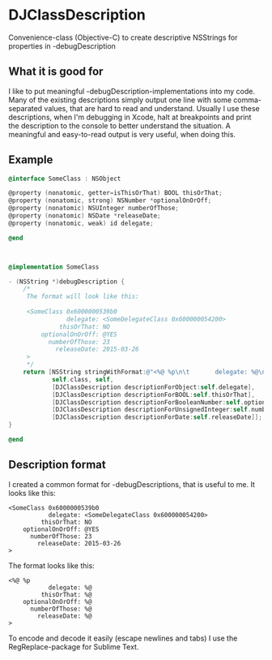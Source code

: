 # DJClassDescription

Convenience-class (Objective-C) to create descriptive NSStrings for properties in -debugDescription

## What it is good for

I like to put meaningful -debugDescription-implementations into my code. Many of the existing descriptions simply output one line with some comma-separated values, that are hard to read and understand. Usually I use these descriptions, when I'm debugging in Xcode, halt at breakpoints and print the description to the console to better understand the situation. A meaningful and easy-to-read output is very useful, when doing this.

## Example

```Objective-C
@interface SomeClass : NSObject

@property (nonatomic, getter=isThisOrThat) BOOL thisOrThat;
@property (nonatomic, strong) NSNumber *optionalOnOrOff;
@property (nonatomic) NSUInteger numberOfThose;
@property (nonatomic) NSDate *releaseDate;
@property (nonatomic, weak) id delegate;

@end



@implementation SomeClass

- (NSString *)debugDescription {
    /*
     The format will look like this:
     
     <SomeClass 0x6000000539b0
                delegate: <SomeDelegateClass 0x600000054200>
              thisOrThat: NO
         optionalOnOrOff: @YES
           numberOfThose: 23
             releaseDate: 2015-03-26
     >
     */
    return [NSString stringWithFormat:@"<%@ %p\n\t       delegate: %@\n\t     thisOrThat: %@\n\toptionalOnOrOff: %@\n\t  numberOfThose: %@\n\t    releaseDate: %@\n>",
            self.class, self,
            [DJClassDescription descriptionForObject:self.delegate],
            [DJClassDescription descriptionForBOOL:self.thisOrThat],
            [DJClassDescription descriptionForBooleanNumber:self.optionalOnOrOff],
            [DJClassDescription descriptionForUnsignedInteger:self.numberOfThose],
            [DJClassDescription descriptionForDate:self.releaseDate]];
}

@end
```

## Description format

I created a common format for -debugDescriptions, that is useful to me. It looks like this:

```
<SomeClass 0x6000000539b0
           delegate: <SomeDelegateClass 0x600000054200>
         thisOrThat: NO
    optionalOnOrOff: @YES
      numberOfThose: 23
        releaseDate: 2015-03-26
>
```

The format looks like this:

```
<%@ %p
           delegate: %@
         thisOrThat: %@
    optionalOnOrOff: %@
      numberOfThose: %@
        releaseDate: %@
>
```

To encode and decode it easily (escape newlines and tabs) I use the RegReplace-package for Sublime Text.



























